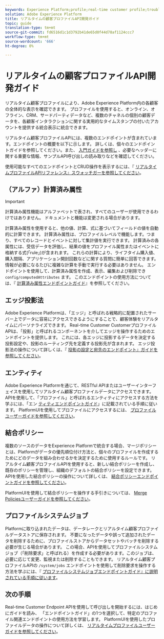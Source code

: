 ```yaml
---
keywords: Experience Platform;profile;real-time customer profile;troubleshooting;API
solution: Adobe Experience Platform
title: リアルタイムの顧客プロファイルAPI開発ガイド
topic: guide
translation-type: tm+mt
source-git-commit: fd6516d1c1d3792b41de65d0f44d78af1124ccc7
workflow-type: tm+mt
source-wordcount: '666'
ht-degree: 0%

---
```



# リアルタイムの顧客プロファイルAPI開発ガイド

リアルタイム顧客プロファイルにより、Adobe Experience Platform内の各顧客の全体的な表示を確認できます。 プロファイルを使用すると、オンライン、オフライン、CRM、サードパーティデータなど、複数のチャネルの個別の顧客データを、各顧客インタラクションに関する実用的なタイムスタンプの付いたアカウントを提供する統合表示に統合できます。

リアルタイム顧客プロファイルAPIには、複数のエンドポイントが含まれています。エンドポイントの概要を以下に示します。 詳しくは、個々のエンドポイントガイドを参照してください。また、 [入門ガイドを参照し](getting-started.md) 、必要なヘッダーに関する重要な情報、サンプルAPI呼び出しの読み取りなどを確認してください。

使用可能なすべてのエンドポイントとCRUD操作を表示するには、『 [リアルタイムプロファイルAPIリファレンス』スウォッチガーを参照してください](https://www.adobe.io/apis/experienceplatform/home/api-reference.html#!acpdr/swagger-specs/real-time-customer-profile.yaml)。

## （アルファ）計算済み属性

>[!IMPORTANT]
>計算済み属性機能はアルファベットで表され、すべてのユーザーが使用できるわけではありません。 ドキュメントと機能は変更される場合があります。

計算済み属性を使用すると、他の値、計算、式に基づいてフィールドの値を自動的に計算できます。 計算済み属性は、プロファイルレベルで機能します。つまり、すべてのレコードとイベントに対して集計値を実行できます。 計算済みの各属性には、受信データを評価し、結果の値をプロファイル属性またはイベントに格納する式(「rule」)が含まれます。 これらの計算により、ライフタイム購入値、購入間隔、アプリケーション開封回数などに関する質問に簡単に回答できます。情報が必要になるたびに複雑な計算を手動で実行する必要はありません。 エンドポイントを使用して、計算済み属性を作成、表示、編集および削除でき `config/computedAttributes` ます。 このエンドポイントの使用方法については、『 [計算済み属性エンドポイントガイド](computed-attributes.md)』を参照してください。

## エッジ投影法

Adobe Experience Platformは、「エッジ」と呼ばれる戦略的に配置されたサーバー上でデータに容易にアクセスできるようにすることで、顧客体験をリアルタイムにパーソナライズできます。 Real-time Customer CustomerプロファイルAPIは、「投影」と呼ばれるコンポーネントを介してエッジを操作するためのエンドポイントを提供します。 これには、各エッジに投影するデータを決定する投影設定や、投影のルーティング先を定義する投影先が含まれます。 エッジ投影法の操作について詳しくは、『 [投影の設定と宛先のエンドポイント』ガイドを参照してください](edge-projections.md)。

## エンティティ

Adobe Experience Platformを通じて、RESTful APIまたはユーザーインターフェイスを使用してリアルタイム顧客プロファイルデータにアクセスできます。 APIを使用して、「プロファイル」と呼ばれるエンティティにアクセスする方法を学ぶには、「エン [ティティエンドポイントガイド](entities.md)」に記載されている手順に従います。 PlatformUIを使用してプロファイルにアクセスするには、 [プロファイルユーザーガイドを参照してください](../ui/user-guide.md)。

## 結合ポリシー

複数のソースのデータをExperience Platformで統合する場合、マージポリシーとは、Platformがデータの優先順位付け方法と、個々のプロファイルを作成するためにどのデータを組み合わせるかを決定するために使用するルールです。 リアルタイム顧客プロファイルAPIを使用すると、新しい結合ポリシーを作成し、既存のポリシーを管理し、組織のデフォルトの結合ポリシーを設定できます。 APIを使用した結合ポリシーの操作について詳しくは、 [結合ポリシーエンドポイントガイドを参照してください](merge-policies.md)。

PlatformUIを使用して結合ポリシーを操作する手引きについては、 [Merge Policiesユーザーガイドを参照してください](../ui/merge-policies.md)。

## プロファイルシステムジョブ

Platformに取り込まれたデータは、データレークとリアルタイム顧客プロファイルデータストアに保存されます。 不要になったデータや誤って追加されたデータを削除するために、プロファイルストアからデータセットやバッチを削除する必要が生じる場合があります。 この場合、APIを使用してプロファイルシステムジョブ（「削除要求」と呼ばれる）を作成する必要があります。このジョブは、必要に応じて変更、監視または削除することもできます。 リアルタイム顧客プロファイルAPIの `/system/jobs` エンドポイントを使用して削除要求を操作する方法を学ぶには、『 [プロファイルシステムジョブエンドポイントガイド』に説明されている手順に従います](profile-system-jobs.md)。

## 次の手順

Real-time Customer Endpoint APIを使用して呼び出しを開始するには、はじめにガイドを読み、 [](getting-started.md) 「エンドポイントガイド」の1つを選択して、特定のプロファイル関連エンドポイントの使用方法を学習します。 PlatformUIを使用したプロファイルデータの操作について詳しくは、 [リアルタイムプロファイルユーザーガイドを参照してください](../ui/user-guide.md)。
